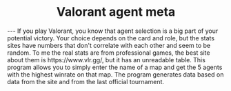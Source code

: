 <h1 align="center">Valorant agent meta</h1>
---
If you play Valorant, you know that agent selection is a big part of your potential victory. Your choice depends on the card and role, but the stats sites have numbers that don't correlate with each other and seem to be random. To me the real stats are from professional games, the best site about them is https://www.vlr.gg/, but it has an unreadable table. This program allows you to simply enter the name of a map and get the 5 agents with the highest winrate on that map. The program generates data based on data from the site and from the last official tournament.
